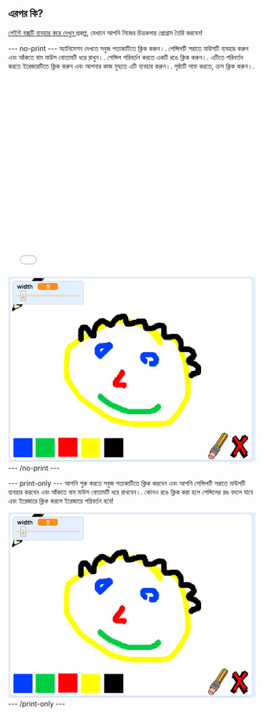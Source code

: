## এরপর কি?

[ পেইন্ট বক্সটি ব্যবহার করে দেখুন ](https://projects.raspberrypi.org/en/projects/paint-box?utm_source=pathway&utm_medium=whatnext&utm_campaign=projects) প্রকল্প, যেখানে আপনি নিজের চিত্রকলার প্রোগ্রাম তৈরি করবেন!

--- no-print --- অ্যানিমেশন দেখতে সবুজ পতাকাটিতে ক্লিক করুন।. পেন্সিলটি সরাতে মাউসটি ব্যবহার করুন এবং আঁকতে বাম মাউস বোতামটি ধরে রাখুন।. পেন্সিল পরিবর্তন করতে একটি রঙে ক্লিক করুন।. এটিতে পরিবর্তন করতে ইরেজারটিতে ক্লিক করুন এবং আপনার কাজ মুছতে এটি ব্যবহার করুন।. পৃষ্ঠাটি সাফ করতে, ক্রস ক্লিক করুন।.

<div class="scratch-preview">
  <iframe allowtransparency="true" width="485" height="402" src="//scratch.mit.edu/projects/embed/267243161/?autostart=false" frameborder="0" scrolling="no"></iframe>
  <img src="images/paint-box-showcase.png">
</div>
--- /no-print ---

--- print-only --- আপনি শুরু করতে সবুজ পতাকাটিতে ক্লিক করবেন এবং আপনি পেন্সিলটি সরাতে মাউসটি ব্যবহার করবেন এবং আঁকতে বাম মাউস বোতামটি ধরে রাখবেন।. কোনও রঙে ক্লিক করা হলে পেন্সিলের রঙ বদলে যাবে এবং ইরেজারে ক্লিক করলে ইরেজারে পরিবর্তন হবে!

![প্রদর্শনী](images/paint-box-showcase.png) --- /print-only ---
